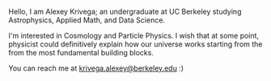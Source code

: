 Hello, I am Alexey Krivega; an undergraduate at UC Berkeley studying Astrophysics, Applied Math, and Data Science.

I'm interested in Cosmology and Particle Physics. I wish that at some point, physicist could definitively explain how our universe works starting from the from the most fundamental building blocks.

You can reach me at krivega.alexey@berkeley.edu :)
<!---
akrivega/akrivega is a ✨ special ✨ repository because its `README.md` (this file) appears on your GitHub profile.
You can click the Preview link to take a look at your changes.
--->
